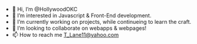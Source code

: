 - 👋 Hi, I’m @HollywoodOKC
- 👀 I’m interested in Javascript & Front-End development.
- 🌱 I’m currently working on projects, while continueing to learn the craft.
- 💞️ I’m looking to collaborate on webapps & webpages!
- 📫 How to reach me T_Lane11@yahoo.com

<!---
HollywoodOKC/HollywoodOKC is a ✨ special ✨ repository because its `README.md` (this file) appears on your GitHub profile.
You can click the Preview link to take a look at your changes.
--->
